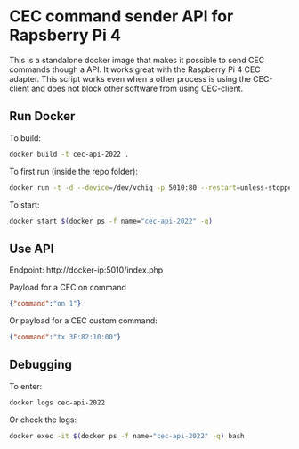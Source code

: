 # CEC command sender API for Rapsberry Pi 4

This is a standalone docker image that makes it possible to send CEC commands though a API. It works great with the Raspberry Pi 4 CEC adapter. This script works even when a other process is using the CEC-client and does not block other software from using CEC-client.

## Run Docker

To build:
```bash
docker build -t cec-api-2022 .
```

To first run (inside the repo folder):
```bash
docker run -t -d --device=/dev/vchiq -p 5010:80 --restart=unless-stopped --name="cec-api-2022" cec-api-2022
```

To start:
```bash
docker start $(docker ps -f name="cec-api-2022" -q)
```

## Use API

Endpoint:
http://docker-ip:5010/index.php

Payload for a CEC on command
```json
{"command":"on 1"}
```

Or payload for a CEC custom command:
```json
{"command":"tx 3F:82:10:00"}
```

## Debugging

To enter:
```bash
docker logs cec-api-2022
```

Or check the logs:
```bash
docker exec -it $(docker ps -f name="cec-api-2022" -q) bash
```
